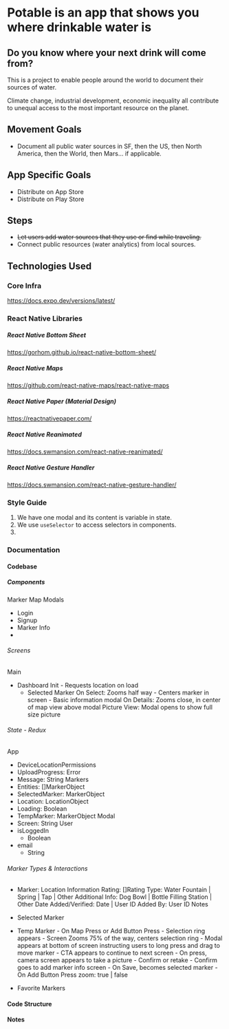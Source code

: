 # Potable is an app that shows you where drinkable water is

## Do you know where your next drink will come from?

This is a project to enable people around the world to document their sources of water.

Climate change, industrial development, economic inequality all contribute to unequal access to the most important resource on the planet.

## Movement Goals

-   Document all public water sources in SF, then the US, then North America, then the World, then Mars... if applicable.

## App Specific Goals

-   Distribute on App Store
-   Distribute on Play Store

## Steps

-   ~~Let users add water sources that they use or find while traveling.~~
-   Connect public resources (water analytics) from local sources.

## Technologies Used

### Core Infra

https://docs.expo.dev/versions/latest/

### React Native Libraries

##### React Native Bottom Sheet

https://gorhom.github.io/react-native-bottom-sheet/

##### React Native Maps

https://github.com/react-native-maps/react-native-maps

##### React Native Paper (Material Design)

https://reactnativepaper.com/

##### React Native Reanimated

https://docs.swmansion.com/react-native-reanimated/

##### React Native Gesture Handler

https://docs.swmansion.com/react-native-gesture-handler/

### Style Guide

1. We have one modal and its content is variable in state.
2. We use `useSelector` to access selectors in components.
3.

### Documentation

#### Codebase

##### Components

Marker
Map
Modals

-   Login
-   Signup
-   Marker Info
-

###### Screens

Main

-   Dashboard Init - Requests location on load
    -   Selected Marker
        On Select: Zooms half way - Centers marker in screen - Basic information modal
        On Details: Zooms close, in center of map view above modal
        Picture View: Modal opens to show full size picture

###### State - Redux

App

-   DeviceLocationPermissions
-   UploadProgress:
    Error
-   Message: String
    Markers
-   Entities: []MarkerObject
-   SelectedMarker: MarkerObject
-   Location: LocationObject
-   Loading: Boolean
-   TempMarker: MarkerObject
    Modal
-   Screen: String
    User
-   isLoggedIn
    -   Boolean
-   email
    -   String

###### Marker Types & Interactions

-   Marker: Location Information
    Rating: []Rating
    Type: Water Fountain | Spring | Tap | Other
    Additional Info: Dog Bowl | Bottle Filling Station | Other
    Date Added/Verified: Date | User ID
    Added By: User ID
    Notes

-   Selected Marker

-   Temp Marker - On Map Press or Add Button Press - Selection ring appears - Screen Zooms 75% of the way, centers selection ring - Modal appears at bottom of screen instructing users to long press and drag to move marker - CTA appears to continue to next screen - On press, camera screen appears to take a picture - Confirm or retake - Confirm goes to add marker info screen - On Save, becomes selected marker - On Add Button Press
    zoom: true | false

-   Favorite Markers

#### Code Structure

#### Notes
